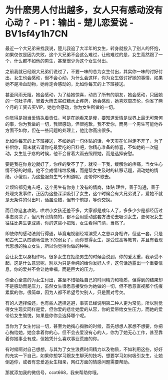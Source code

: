 # 为什麽男人付出越多，女人只有感动没有心动？ - P1：输出 - 楚儿恋爱说 - BV1sf4y1h7CN

最近一个大兄弟来找我说，楚儿我追了大半年的女生，转身就投入了别人的怀抱，如果仅仅是因为失败，这个大兄弟不会这么难过，让他难过的是，女生竟然跟了一个，什么都不如他的男生，甚至很少为这个女生付出。

之前我就已经跟大兄弟们说过了，不要一味的总为女生付出，其实你一味的讨好付出，女生也会感动，但不会心动，为什么会这样，你为女生做讨好她的事情，如果她不是冷血动物，她肯定会感动的，比如你每天的上下班接送。

甚至风雨无阻，她会感动，为了给她惊喜，动员了所有的朋友，她会感动，只因她的一句肚子疼，冒着大雨去买红糖水止疼药，她会感动，她喜欢周杰伦，你省了两个月的工资去买VIP，她也会感动，你为女生所做的一切。

你觉得是担当爱情执着责任，可是在她看来是傻，要知道爱情是世界上最无可奈何的事，你为我做的一切，我很感动，但很抱歉，我不爱你，而另一个男生可能他各方面不如你，但在一些问题的处理上，他比你高出很多。

比如你每天的上下班接送，不如她的一句体贴的话，今天实在忙得走不开了，为了补偿你，周末就去请你吃最爱吃的日料吧，你精心准备的惊喜，不如她的一次逼动，女生肚子疼的时候，他不会冒着大雨去照顾她，而是选择安慰。

要是我在你身边就好了，你疼的受不了了，就咬一下我，缓解你的疼痛，当女生心情不好的时候，他不会成情绪垃圾桶，而是帮女生及时的转移话题，调动她的情绪，小傻瓜，为这些服务生气不知道呢，走带你K歌去。

让烦恼都见鬼去吧，这个男生有你身上没有的情商，体贴 理性，善于沟通，善于处理突发事件，正因为这些深深吸引了女生，这个时候会有大兄弟说了，爱她不就是无条件的付出吗，话虽没错，但有个前提，等价交换。

而且你这套攻略，哄哄小女孩还差不多，大家都是成年人了，多多少少是都经历过事态炎凉了，但凡有点情商的，都不会用感动这套方法论去吸引女生，更何况女生往往比男生更成熟，你的这些小把戏，女生看得门清，当然了。

即使你的感动法则行得通，毕竟电视剧经常演受人之恩以身相许，但这一套，只是和古代三从四德地位低下的弱女子，而你觉得女生，是受过高等教育，并且有着现代思想的独立女生，所以你觉得你做的种种。

会让女生以身相许吗，很多女生在拒绝男生的时候会说到，你的爱太重，我承受不起，这是什么意思呢，别以为只是单纯的给你发好人卡，这句话透露出一个重要信息，你的爱并不会让她幸福，而是巨大的压力。

你全心全意的为女生付出，甚至不惜牺牲自己的时间精力和物质，但得到的结果却不是感动而是压力，虽然女生很愿意接受你为她做的一切，但不愿意直视那个伤痕累累的你，很简单，因为人都不希望亏欠别人，只是面对亏欠。

有的人选择偿还，也有些人选择逃避，事实已经说明第二种人更为常见，所以别觉得女生现实同样是爱，但你爱的悲壮她爱的从容，你的爱带给女生压力，而她的爱带给女生愉悦，如果是你你会选择哪个呢。

当你为了女生付出一切，甚至为她掏心掏肺的时候，首先想想人家想不想要，你把心掏给她，她会拿着你的心，但不会去爱没有心的人，你为了她无心工作，甚至靠着你她事业有成，但她凭什么喜欢事业荒废的你。

有时候啊对自己想想，与其为了女生浪费时间精力以及物质，不如利用这些，好好的充实一下自己，如果你想学习跟女生聊天的技巧，想要学习如何吸引女生，让她倒追你，或者有恋爱追女生相亲，网红方面的情感问题需要帮助。

那就添加我的微信号，ccxt668，我来帮助你哦。